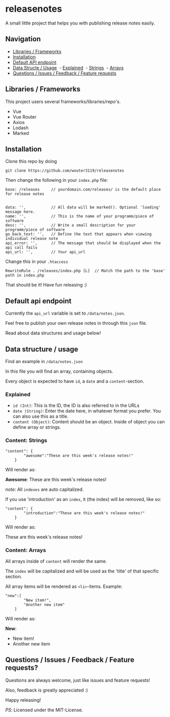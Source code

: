 # releasenotes
A small little project that helps you with publishing release notes easily.


## Navigation

- [Libraries / Frameworks](https://github.com/wouter3119/releasenotes/blob/master/README.md#libraries--framworks)
- [Installation](https://github.com/wouter3119/releasenotes/blob/master/README.md#installation)
- [Default API endpoint](https://github.com/wouter3119/releasenotes/blob/master/README.md#default-api-endpoint)
- [Data Structe / Usage](https://github.com/wouter3119/releasenotes/blob/master/README.md#data-structure--usage)
  - [Explained](https://github.com/wouter3119/releasenotes/blob/master/README.md#explained)
  - [Strings](https://github.com/wouter3119/releasenotes/blob/master/README.md#content-strings)
  - [Arrays](https://github.com/wouter3119/releasenotes/blob/master/README.md#content-arrays)
- [Questions / Issues / Feedback / Feature requests](https://github.com/wouter3119/releasenotes/blob/master/README.md#questions--issues--feedback--feature-requests)


## Libraries / Frameworks

This project users several frameworks/libraries/repo's.

- Vue
- Vue Router
- Axios
- Lodash
- Marked

## Installation

Clone this repo by doing

    git clone https://github.com/wouter3119/releasenotes
    
Then change the following in your `index.php` file:

    base: /releases     // yourdomain.com/releases/ is the default place for release notes
    
    
    data: '',           // All data will be marked(). Optional 'loading' message here.
    name: '',           // This is the name of your programm/piece of software
    desc: '',           // Write a small description for your programm/piece of software
    go_back_text: '',   // Define the text that appears when viewing individual release note
    api_error: '',      // The message that should be displayed when the api call fails
    api_url: '',        // Your api_url

Change this in your `.htaccess`

    RewriteRule . /releases/index.php [L]  // Match the path to the 'base' path in index.php
    
That should be it!
Have fun releasing :)


## Default api endpoint

Currently the `api_url` variable is set to `/data/notes.json`.

Feel free to publish your own release notes in through this `json` file.

Read about data structures and usage below!


## Data structure / usage

Find an example in `/data/notes.json`

In this file you will find an array, containing objects.

Every object is expected to have `id`, a `date` and a `content`-section.

### Explained

- `id (Int)`: This is the ID, the ID is also referred to in the URLs
- `date (String)`: Enter the date here, in whatever format you prefer. You can also use this as a title.
- `content (Object)`: Content should be an object. Inside of object you can define array or strings.

### Content: Strings

    "content": {
            "awesome":"These are this week's release notes!"
        }

Will render as:

**Awesome**: These are this week's release notes!

*note*: All `indexes` are auto capitalized.

If you use 'introduction' as an `index`, it (the index) will be removed, like so:

    "content": {
            "introduction":"These are this week's release notes!"
        }

Will render as:

These are this week's release notes!

### Content: Arrays

All arrays inside of `content` will render the same.

The `index` will be capitalized and will be used as the 'title' of that specific section.

All array items will be rendered as `<li>`-items. Example:

    "new":[
            "New item!",
            "Another new item"
        ]

Will render as:

**New**:
- New item!
- Another new item

## Questions / Issues / Feedback / Feature requests?

Questions are always welcome, just like issues and feature requests!

Also, feedback is greatly appreciated :)

Happy releasing!


*PS*: Licensed under the MIT-License.
